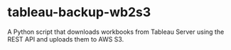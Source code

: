 # tableau-backup-wb2s3
A Python script that downloads workbooks from Tableau Server using the REST API and uploads them to AWS S3.
